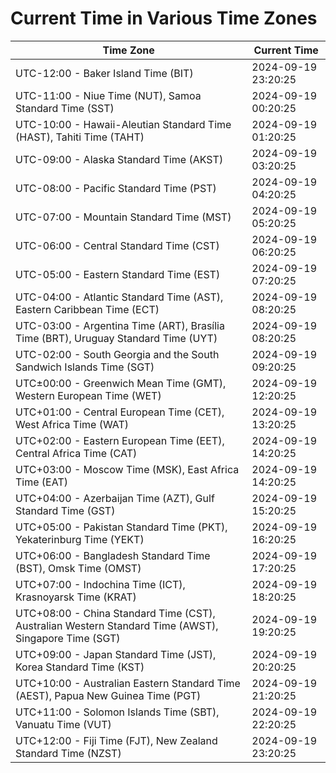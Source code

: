 # Current Time in Various Time Zones

| Time Zone | Current Time |
|-----------|--------------|
| UTC-12:00 - Baker Island Time (BIT) | 2024-09-19 23:20:25 |
| UTC-11:00 - Niue Time (NUT), Samoa Standard Time (SST) | 2024-09-19 00:20:25 |
| UTC-10:00 - Hawaii-Aleutian Standard Time (HAST), Tahiti Time (TAHT) | 2024-09-19 01:20:25 |
| UTC-09:00 - Alaska Standard Time (AKST) | 2024-09-19 03:20:25 |
| UTC-08:00 - Pacific Standard Time (PST) | 2024-09-19 04:20:25 |
| UTC-07:00 - Mountain Standard Time (MST) | 2024-09-19 05:20:25 |
| UTC-06:00 - Central Standard Time (CST) | 2024-09-19 06:20:25 |
| UTC-05:00 - Eastern Standard Time (EST) | 2024-09-19 07:20:25 |
| UTC-04:00 - Atlantic Standard Time (AST), Eastern Caribbean Time (ECT) | 2024-09-19 08:20:25 |
| UTC-03:00 - Argentina Time (ART), Brasília Time (BRT), Uruguay Standard Time (UYT) | 2024-09-19 08:20:25 |
| UTC-02:00 - South Georgia and the South Sandwich Islands Time (SGT) | 2024-09-19 09:20:25 |
| UTC±00:00 - Greenwich Mean Time (GMT), Western European Time (WET) | 2024-09-19 12:20:25 |
| UTC+01:00 - Central European Time (CET), West Africa Time (WAT) | 2024-09-19 13:20:25 |
| UTC+02:00 - Eastern European Time (EET), Central Africa Time (CAT) | 2024-09-19 14:20:25 |
| UTC+03:00 - Moscow Time (MSK), East Africa Time (EAT) | 2024-09-19 14:20:25 |
| UTC+04:00 - Azerbaijan Time (AZT), Gulf Standard Time (GST) | 2024-09-19 15:20:25 |
| UTC+05:00 - Pakistan Standard Time (PKT), Yekaterinburg Time (YEKT) | 2024-09-19 16:20:25 |
| UTC+06:00 - Bangladesh Standard Time (BST), Omsk Time (OMST) | 2024-09-19 17:20:25 |
| UTC+07:00 - Indochina Time (ICT), Krasnoyarsk Time (KRAT) | 2024-09-19 18:20:25 |
| UTC+08:00 - China Standard Time (CST), Australian Western Standard Time (AWST), Singapore Time (SGT) | 2024-09-19 19:20:25 |
| UTC+09:00 - Japan Standard Time (JST), Korea Standard Time (KST) | 2024-09-19 20:20:25 |
| UTC+10:00 - Australian Eastern Standard Time (AEST), Papua New Guinea Time (PGT) | 2024-09-19 21:20:25 |
| UTC+11:00 - Solomon Islands Time (SBT), Vanuatu Time (VUT) | 2024-09-19 22:20:25 |
| UTC+12:00 - Fiji Time (FJT), New Zealand Standard Time (NZST) | 2024-09-19 23:20:25 |

